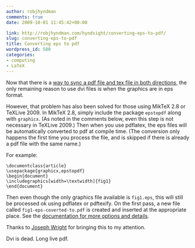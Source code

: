 ```yaml
---
author: robjhyndman
comments: true
date: 2009-10-01 11:45:42+00:00

link: http://robjhyndman.com/hyndsight/converting-eps-to-pdf/
slug: converting-eps-to-pdf
title: Converting eps to pdf
wordpress_id: 580
categories:
- computing
- LaTeX
---
```


Now that there is a [way to sync a pdf file and tex file in both directions](http://robjhyndman.com/hyndsight/synchronizing-winedt-and-pdf-files/), the only remaining reason to use dvi files is when the graphics are in eps format.

However, that problem has also been solved for those using MikTeX 2.8 or TeXLive 2009. In MikTeX 2.8, simply include the package `epstopdf` along with `graphicx`. (As noted in the comments below, even this step is not necessary in TeXLive 2009.) Then when you use pdflatex, the eps files will be automatically converted to pdf at compile time. (The conversion only happens the first time you process the file, and is skipped if there is already a pdf file with the same name.)

For example:

    
    
    \documentclass{article}
    \usepackage{graphicx,epstopdf}
    \begin{document}
    \includegraphics[width=\textwidth]{fig1}
    \end{document}
    


Then even though the only graphics file available is `fig1.eps`, this will still be processed ok using pdflatex or pdftexify. On the first pass, a new file called `fig1-eps-coverted-to.pdf` is created and inserted at the appropriate place. See the [documentation for more options and details](http://tug.ctan.org/tex-archive/macros/latex/contrib/oberdiek/epstopdf.pdf).

Thanks to [Joseph Wright](http://www.texdev.net/2009/09/28/eps-graphics-with-pdflatex/) for bringing this to my attention.

Dvi is dead. Long live pdf.
